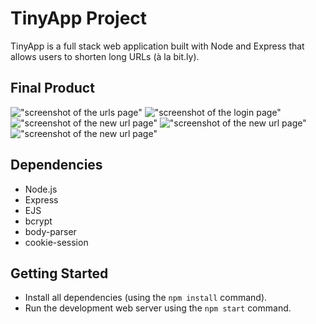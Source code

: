 # TinyApp Project

TinyApp is a full stack web application built with Node and Express that allows users to shorten long URLs (à la bit.ly).

## Final Product

!["screenshot of the urls page"](#)
!["screenshot of the login page"](#)
!["screenshot of the new url page"]()
!["screenshot of the new url page"]()
!["screenshot of the new url page"]()

## Dependencies

- Node.js
- Express
- EJS
- bcrypt
- body-parser
- cookie-session

## Getting Started

- Install all dependencies (using the `npm install` command).
- Run the development web server using the `npm start` command.